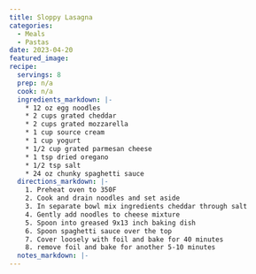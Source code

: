 ```yaml
---
title: Sloppy Lasagna
categories:
  - Meals
  - Pastas 
date: 2023-04-20
featured_image: 
recipe:
  servings: 8
  prep: n/a
  cook: n/a
  ingredients_markdown: |-
    * 12 oz egg noodles 
    * 2 cups grated cheddar 
    * 2 cups grated mozzarella 
    * 1 cup source cream 
    * 1 cup yogurt 
    * 1/2 cup grated parmesan cheese 
    * 1 tsp dried oregano 
    * 1/2 tsp salt 
    * 24 oz chunky spaghetti sauce
  directions_markdown: |-
    1. Preheat oven to 350F
    2. Cook and drain noodles and set aside 
    3. In separate bowl mix ingredients cheddar through salt 
    4. Gently add noodles to cheese mixture 
    5. Spoon into greased 9x13 inch baking dish 
    6. Spoon spaghetti sauce over the top 
    7. Cover loosely with foil and bake for 40 minutes 
    8. remove foil and bake for another 5-10 minutes
  notes_markdown: |-
---
```

